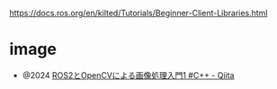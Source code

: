 https://docs.ros.org/en/kilted/Tutorials/Beginner-Client-Libraries.html

# image

- @2024 [ROS2とOpenCVによる画像処理入門1 #C++ - Qiita](https://qiita.com/Nkn4ryu/items/861998cb768ddaad18af)

